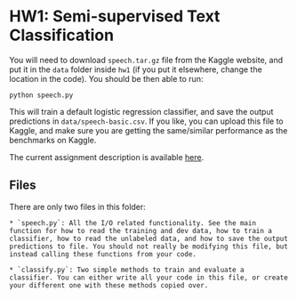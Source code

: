 # HW1: Semi-supervised Text Classification

You will need to download `speech.tar.gz` file from the Kaggle website, and put it in the `data` folder inside `hw1` (if you put it elsewhere, change the location in the code). You should be then able to run:

 ```
 python speech.py
 ```

 This will train a default logistic regression classifier, and save the output predictions in `data/speech-basic.csv`. If you like, you can upload this file to Kaggle, and make sure you are getting the same/similar performance as the benchmarks on Kaggle.

The current assignment description is available [here](http://sameersingh.org/courses/statnlp/wi17/assignments.html#hw1).

## Files

There are only two files in this folder:

    * `speech.py`: All the I/O related functionality. See the main function for how to read the training and dev data, how to train a classifier, how to read the unlabeled data, and how to save the output predictions to file. You should not really be modifying this file, but instead calling these functions from your code.

    * `classify.py`: Two simple methods to train and evaluate a classifier. You can either write all your code in this file, or create your different one with these methods copied over.

